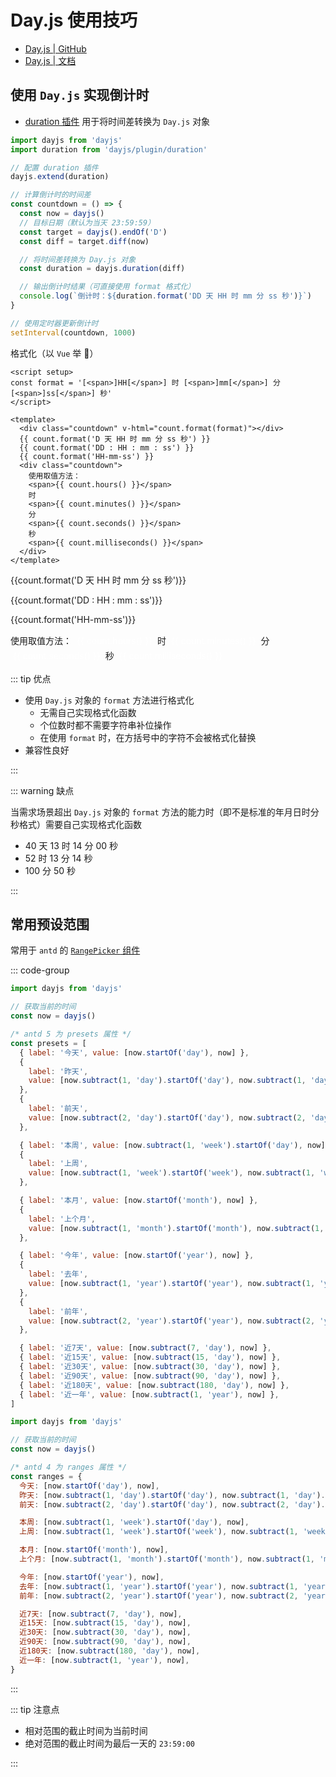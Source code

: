 <script setup>
import { ref, onMounted, onUnmounted } from 'vue'
import dayjs from 'dayjs'
import duration from 'dayjs/plugin/duration'

dayjs.extend(duration)

const timer = ref(null)
const count = ref(dayjs.duration(0))

// 计算倒计时的时间差
const countdown = () => {
  const now = dayjs()
  const target = dayjs().endOf('D')
  const diff = target.diff(now);

  count.value = dayjs.duration(diff)
}

onMounted(() => {
  timer.value = setInterval(countdown, 30)
})

onUnmounted(() => {
  clearInterval(timer.value)
})
</script>

# Day.js 使用技巧

- [Day.js | GitHub](https://github.com/iamkun/dayjs)
- [Day.js | 文档](https://day.js.org/docs/en/installation/installation)

## 使用 `Day.js` 实现倒计时

- [duration 插件](https://day.js.org/docs/en/plugin/duration) 用于将时间差转换为 `Day.js` 对象

```js
import dayjs from 'dayjs'
import duration from 'dayjs/plugin/duration'

// 配置 duration 插件
dayjs.extend(duration)

// 计算倒计时的时间差
const countdown = () => {
  const now = dayjs()
  // 目标日期（默认为当天 23:59:59）
  const target = dayjs().endOf('D')
  const diff = target.diff(now)

  // 将时间差转换为 Day.js 对象
  const duration = dayjs.duration(diff)

  // 输出倒计时结果（可直接使用 format 格式化）
  console.log(`倒计时：${duration.format('DD 天 HH 时 mm 分 ss 秒')}`)
}

// 使用定时器更新倒计时
setInterval(countdown, 1000)
```

格式化（以 `Vue` 举 🌰）

```vue
<script setup>
const format = '[<span>]HH[</span>] 时 [<span>]mm[</span>] 分 [<span>]ss[</span>] 秒'
</script>

<template>
  <div class="countdown" v-html="count.format(format)"></div>
  {{ count.format('D 天 HH 时 mm 分 ss 秒') }}
  {{ count.format('DD : HH : mm : ss') }}
  {{ count.format('HH-mm-ss') }}
  <div class="countdown">
    使用取值方法：
    <span>{{ count.hours() }}</span>
    时
    <span>{{ count.minutes() }}</span>
    分
    <span>{{ count.seconds() }}</span>
    秒
    <span>{{ count.milliseconds() }}</span>
  </div>
</template>
```

<style>
.countdown span {
  display: inline-block;
  border-radius: 4px;
  padding: 0 4px;
  min-width: 24px;
  text-align: center;
  line-height: 24px;
  color: #fff;
  background: var(--vp-c-brand);
}
</style>

<div class="countdown" v-html="count.format('[<span>]HH[</span>] 时 [<span>]mm[</span>] 分 [<span>]ss[</span>] 秒')"></div>

{{count.format('D 天 HH 时 mm 分 ss 秒')}}

{{count.format('DD : HH : mm : ss')}}

{{count.format('HH-mm-ss')}}

<div class="countdown">
  使用取值方法：
  <span>{{ count.hours() }}</span>
  时
  <span>{{ count.minutes() }}</span>
  分
  <span>{{ count.seconds() }}</span>
  秒
  <span>{{ count.milliseconds() }}</span>
</div>

::: tip 优点

- 使用 `Day.js` 对象的 `format` 方法进行格式化
  - 无需自己实现格式化函数
  - 个位数时都不需要字符串补位操作
  - 在使用 `format` 时，在方括号中的字符不会被格式化替换
- 兼容性良好

:::

::: warning 缺点

当需求场景超出 `Day.js` 对象的 `format` 方法的能力时（即不是标准的年月日时分秒格式）需要自己实现格式化函数

- 40 天 13 时 14 分 00 秒
- 52 时 13 分 14 秒
- 100 分 50 秒

:::

## 常用预设范围

常用于 `antd` 的 [`RangePicker` 组件](https://ant.design/components/date-picker-cn#components-date-picker-demo-presetted-ranges)

::: code-group

```js [在 antd 5 使用]
import dayjs from 'dayjs'

// 获取当前的时间
const now = dayjs()

/* antd 5 为 presets 属性 */
const presets = [
  { label: '今天', value: [now.startOf('day'), now] },
  {
    label: '昨天',
    value: [now.subtract(1, 'day').startOf('day'), now.subtract(1, 'day').endOf('day')],
  },
  {
    label: '前天',
    value: [now.subtract(2, 'day').startOf('day'), now.subtract(2, 'day').endOf('day')],
  },

  { label: '本周', value: [now.subtract(1, 'week').startOf('day'), now] },
  {
    label: '上周',
    value: [now.subtract(1, 'week').startOf('week'), now.subtract(1, 'week').endOf('week')],
  },

  { label: '本月', value: [now.startOf('month'), now] },
  {
    label: '上个月',
    value: [now.subtract(1, 'month').startOf('month'), now.subtract(1, 'month').endOf('month')],
  },

  { label: '今年', value: [now.startOf('year'), now] },
  {
    label: '去年',
    value: [now.subtract(1, 'year').startOf('year'), now.subtract(1, 'year').endOf('year')],
  },
  {
    label: '前年',
    value: [now.subtract(2, 'year').startOf('year'), now.subtract(2, 'year').endOf('year')],
  },

  { label: '近7天', value: [now.subtract(7, 'day'), now] },
  { label: '近15天', value: [now.subtract(15, 'day'), now] },
  { label: '近30天', value: [now.subtract(30, 'day'), now] },
  { label: '近90天', value: [now.subtract(90, 'day'), now] },
  { label: '近180天', value: [now.subtract(180, 'day'), now] },
  { label: '近一年', value: [now.subtract(1, 'year'), now] },
]
```

```js [在 antd 4 使用]
import dayjs from 'dayjs'

// 获取当前的时间
const now = dayjs()

/* antd 4 为 ranges 属性 */
const ranges = {
  今天: [now.startOf('day'), now],
  昨天: [now.subtract(1, 'day').startOf('day'), now.subtract(1, 'day').endOf('day')],
  前天: [now.subtract(2, 'day').startOf('day'), now.subtract(2, 'day').endOf('day')],

  本周: [now.subtract(1, 'week').startOf('day'), now],
  上周: [now.subtract(1, 'week').startOf('week'), now.subtract(1, 'week').endOf('week')],

  本月: [now.startOf('month'), now],
  上个月: [now.subtract(1, 'month').startOf('month'), now.subtract(1, 'month').endOf('month')],

  今年: [now.startOf('year'), now],
  去年: [now.subtract(1, 'year').startOf('year'), now.subtract(1, 'year').endOf('year')],
  前年: [now.subtract(2, 'year').startOf('year'), now.subtract(2, 'year').endOf('year')],

  近7天: [now.subtract(7, 'day'), now],
  近15天: [now.subtract(15, 'day'), now],
  近30天: [now.subtract(30, 'day'), now],
  近90天: [now.subtract(90, 'day'), now],
  近180天: [now.subtract(180, 'day'), now],
  近一年: [now.subtract(1, 'year'), now],
}
```

:::

::: tip 注意点

- 相对范围的截止时间为当前时间
- 绝对范围的截止时间为最后一天的 `23:59:00`

:::
